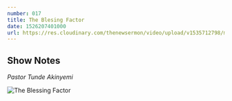 ```yaml
---
number: 017
title: The Blesing Factor
date: 1526207401000
url: https://res.cloudinary.com/thenewsermon/video/upload/v1535712798/messages/130518_-_The_Blessing_Factor.mp3
---
```


## Show Notes
_Pastor Tunde Akinyemi_

![The Blessing Factor](https://res.cloudinary.com/thenewsermon/image/upload/v1536165214/sermon%20display%20pictures/the_blessing.jpg)
